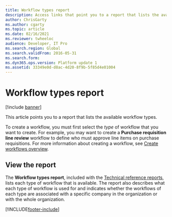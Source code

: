 ```yaml
---
title: Workflow types report
description: Access links that point you to a report that lists the available workflow types, with an overview on how to create a workflow.
author: ChrisGarty
ms.author: cgarty
ms.topic: article
ms.date: 02/16/2021
ms.reviewer: twheeloc
audience: Developer, IT Pro
ms.search.region: Global
ms.search.validFrom: 2016-05-31
ms.search.form: 
ms.dyn365.ops.version: Platform update 1
ms.assetid: 33349e0d-d8ac-4d20-8f9b-5f85d4e01004
---
```


# Workflow types report

[!include [banner](../../../finance/includes/banner.md)]

This article points you to a report that lists the available workflow types.

To create a workflow, you must first select the *type* of workflow that you want to create. For example, you may want to create a **Purchase requisition line review** workflow to define who must approve line items on purchase requisitions. For more information about creating a workflow, see [Create workflows overview](../../fin-ops/organization-administration/create-workflow.md).

## View the report

The **Workflow types report**, included with the [Technical reference reports](/dynamics/s-e/global/axtechrefrep_61), lists each type of workflow that is available. The report also describes what each type of workflow is used for and indicates whether the workflows of each type are associated with a specific company in the organization or with the whole organization. 


[!INCLUDE[footer-include](../../../includes/footer-banner.md)]
